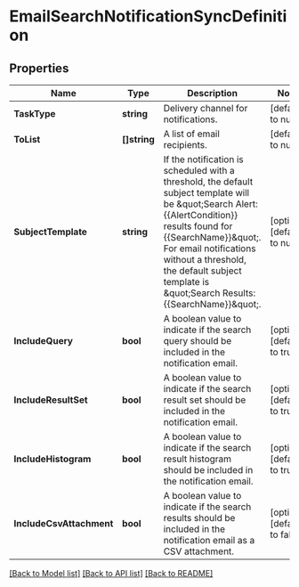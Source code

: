 # EmailSearchNotificationSyncDefinition

## Properties
Name | Type | Description | Notes
------------ | ------------- | ------------- | -------------
**TaskType** | **string** | Delivery channel for notifications. | [default to null]
**ToList** | **[]string** | A list of email recipients. | [default to null]
**SubjectTemplate** | **string** | If the notification is scheduled with a threshold, the default subject template will be \&quot;Search Alert: {{AlertCondition}} results found for {{SearchName}}\&quot;. For email notifications without a threshold, the default subject template is \&quot;Search Results: {{SearchName}}\&quot;. | [optional] [default to null]
**IncludeQuery** | **bool** | A boolean value to indicate if the search query should be included in the notification email. | [optional] [default to true]
**IncludeResultSet** | **bool** | A boolean value to indicate if the search result set should be included in the notification email. | [optional] [default to true]
**IncludeHistogram** | **bool** | A boolean value to indicate if the search result histogram should be included in the notification email. | [optional] [default to true]
**IncludeCsvAttachment** | **bool** | A boolean value to indicate if the search results should be included in the notification email as a CSV attachment. | [optional] [default to false]

[[Back to Model list]](../README.md#documentation-for-models) [[Back to API list]](../README.md#documentation-for-api-endpoints) [[Back to README]](../README.md)

